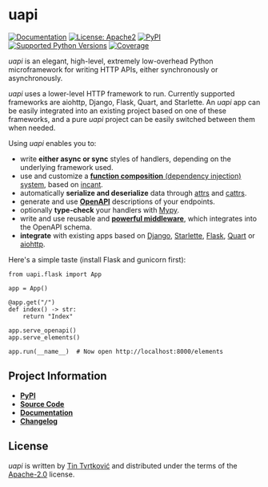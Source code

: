 # uapi

[![Documentation](https://img.shields.io/badge/Docs-Read%20The%20Docs-black)](https://uapi.threeofwands.com)
[![License: Apache2](https://img.shields.io/badge/license-Apache2-C06524)](https://github.com/Tinche/uapi/blob/main/LICENSE)
[![PyPI](https://img.shields.io/pypi/v/uapi.svg)](https://pypi.python.org/pypi/uapi)
[![Supported Python Versions](https://img.shields.io/pypi/pyversions/uapi.svg)](https://github.com/Tinche/uapi)
[![Coverage](https://img.shields.io/endpoint?url=https://gist.githubusercontent.com/Tinche/fe982b645791164107bd8f6699ed0a38/raw/covbadge.json)](https://github.com/Tinche/uapi/actions/workflows/main.yml)

_uapi_ is an elegant, high-level, extremely low-overhead Python microframework for writing HTTP APIs, either synchronously or asynchronously.

_uapi_ uses a lower-level HTTP framework to run. Currently supported frameworks are aiohttp, Django, Flask, Quart, and Starlette.
An _uapi_ app can be easily integrated into an existing project based on one of these frameworks, and a pure _uapi_ project can be easily switched between them when needed.

Using _uapi_ enables you to:

- write **either async or sync** styles of handlers, depending on the underlying framework used.
- use and customize a [**function composition** (dependency injection) system](https://uapi.threeofwands.com/en/stable/composition.html), based on [incant](https://incant.threeofwands.com).
- automatically **serialize and deserialize** data through [attrs](https://www.attrs.org) and [cattrs](https://catt.rs).
- generate and use [**OpenAPI**](https://uapi.threeofwands.com/en/stable/openapi.html) descriptions of your endpoints.
- optionally **type-check** your handlers with [Mypy](https://mypy.readthedocs.io/en/stable/).
- write and use reusable and [**powerful middleware**](https://uapi.threeofwands.com/en/stable/addons.html), which integrates into the OpenAPI schema.
- **integrate** with existing apps based on [Django](https://docs.djangoproject.com/en/stable/), [Starlette](https://www.starlette.io/), [Flask](https://flask.palletsprojects.com), [Quart](https://pgjones.gitlab.io/quart/) or [aiohttp](https://docs.aiohttp.org).

Here's a simple taste (install Flask and gunicorn first):

```python3
from uapi.flask import App

app = App()

@app.get("/")
def index() -> str:
    return "Index"

app.serve_openapi()
app.serve_elements()

app.run(__name__)  # Now open http://localhost:8000/elements
```

## Project Information

- [**PyPI**](https://pypi.org/project/uapi/)
- [**Source Code**](https://github.com/Tinche/uapi)
- [**Documentation**](https://uapi.threeofwands.com)
- [**Changelog**](https://uapi.threeofwands.com/en/latest/changelog.html)

## License

_uapi_ is written by [Tin Tvrtković](https://threeofwands.com/) and distributed under the terms of the [Apache-2.0](https://spdx.org/licenses/Apache-2.0.html) license.
